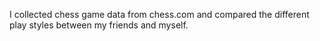I collected chess game data from chess.com and compared the different play styles between my friends and myself. 
